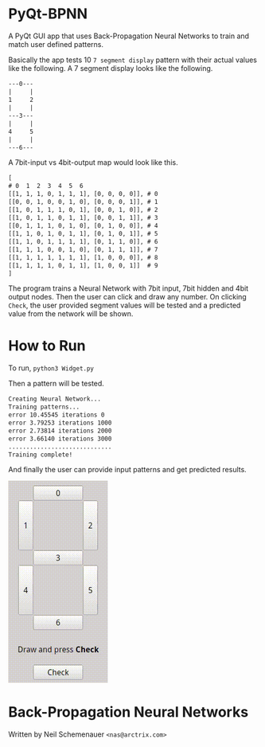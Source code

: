 # PyQt-BPNN

A PyQt GUI app that uses Back-Propagation Neural Networks to train and match user defined patterns.

Basically the app tests 10 `7 segment display` pattern with their actual values like the following. A 7 segment display looks like the following.

```
---0---
|     |
1     2
|     |
---3---
|     |
4     5
|     |
---6---
```

A 7bit-input vs 4bit-output map would look like this.

```
[
# 0  1  2  3  4  5  6
[[1, 1, 1, 0, 1, 1, 1], [0, 0, 0, 0]], # 0
[[0, 0, 1, 0, 0, 1, 0], [0, 0, 0, 1]], # 1
[[1, 0, 1, 1, 1, 0, 1], [0, 0, 1, 0]], # 2
[[1, 0, 1, 1, 0, 1, 1], [0, 0, 1, 1]], # 3
[[0, 1, 1, 1, 0, 1, 0], [0, 1, 0, 0]], # 4
[[1, 1, 0, 1, 0, 1, 1], [0, 1, 0, 1]], # 5
[[1, 1, 0, 1, 1, 1, 1], [0, 1, 1, 0]], # 6
[[1, 1, 1, 0, 0, 1, 0], [0, 1, 1, 1]], # 7
[[1, 1, 1, 1, 1, 1, 1], [1, 0, 0, 0]], # 8
[[1, 1, 1, 1, 0, 1, 1], [1, 0, 0, 1]]  # 9
]
```

The program trains a Neural Network with 7bit input, 7bit hidden and 4bit output nodes. Then the user can click and draw any number. On clicking `Check`, the user provided segment values will be tested and a predicted value from the network will be shown.

# How to Run

To run, `python3 Widget.py`

Then a pattern will be tested.

```
Creating Neural Network...
Training patterns...
error 10.45545 iterations 0
error 3.79253 iterations 1000
error 2.73814 iterations 2000
error 3.66140 iterations 3000
.............................
Training complete!
```

And finally the user can provide input patterns and get predicted results.

![BPNN](preview.gif)

# Back-Propagation Neural Networks

Written by Neil Schemenauer `<nas@arctrix.com>`